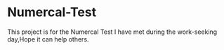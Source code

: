 # Numercal-Test
This project is for the Numercal Test I have met during the work-seeking day,Hope it can help others.
